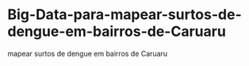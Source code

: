 # Big-Data-para-mapear-surtos-de-dengue-em-bairros-de-Caruaru
mapear surtos de dengue em bairros de Caruaru
